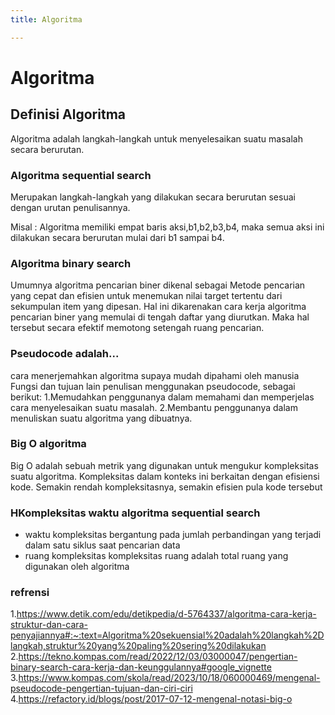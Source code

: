 ```yaml
---
title: Algoritma

---
```


# Algoritma
## Definisi Algoritma
Algoritma adalah langkah-langkah untuk menyelesaikan suatu masalah secara berurutan.

### Algoritma sequential search
Merupakan langkah-langkah yang dilakukan secara berurutan sesuai dengan urutan penulisannya.

Misal : Algoritma memiliki empat baris aksi,b1,b2,b3,b4, maka semua aksi ini dilakukan secara berurutan mulai dari b1 sampai b4.
### Algoritma binary search
Umumnya algoritma pencarian biner dikenal sebagai Metode pencarian yang cepat dan efisien untuk menemukan nilai target tertentu dari sekumpulan item yang dipesan. 
Hal ini dikarenakan cara kerja algoritma pencarian biner yang memulai di tengah daftar yang diurutkan. Maka hal tersebut secara efektif memotong setengah ruang pencarian.

### Pseudocode adalah...
cara menerjemahkan algoritma supaya mudah dipahami oleh manusia Fungsi dan tujuan lain penulisan menggunakan pseudocode, sebagai berikut:
1.Memudahkan penggunanya dalam memahami dan memperjelas cara menyelesaikan suatu masalah. 
2.Membantu penggunanya dalam menuliskan suatu algoritma yang dibuatnya.
### Big O algoritma
Big O adalah sebuah metrik yang digunakan untuk mengukur kompleksitas suatu algoritma. Kompleksitas dalam konteks ini berkaitan dengan efisiensi kode. Semakin rendah kompleksitasnya, semakin efisien pula kode tersebut
### HKompleksitas waktu algoritma sequential search 
* waktu kompleksitas
bergantung pada jumlah perbandingan yang terjadi dalam satu siklus saat pencarian data
* ruang kompleksitas
kompleksitas ruang adalah total ruang yang digunakan oleh algoritma


### refrensi
1.https://www.detik.com/edu/detikpedia/d-5764337/algoritma-cara-kerja-struktur-dan-cara-penyajiannya#:~:text=Algoritma%20sekuensial%20adalah%20langkah%2Dlangkah,struktur%20yang%20paling%20sering%20dilakukan
2.https://tekno.kompas.com/read/2022/12/03/03000047/pengertian-binary-search-cara-kerja-dan-keunggulannya#google_vignette
3.https://www.kompas.com/skola/read/2023/10/18/060000469/mengenal-pseudocode-pengertian-tujuan-dan-ciri-ciri
4.https://refactory.id/blogs/post/2017-07-12-mengenal-notasi-big-o